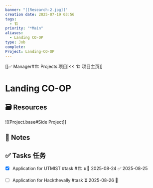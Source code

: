 ```yaml
---
banner: "[[Research-2.jpg]]"
creation date: 2025-07-19 03:56
tags:
  - 🏗️
priority: "*Main"
aliases:
  - Landing CO-OP
type: Job
complete:
Project: Landing-CO-OP
---
```

[[✅ Manager#🏗️ Projects 项目|<< 🏗️ 项目主页]]
# Landing CO-OP

## 🗃️ Resources 

![[Project.base#Side Project]]
## 📒 Notes 


## ✅  Tasks 任务
- [x] Application for UTMIST #task #🏗️ ⏫ 📅 2025-08-24 ✅ 2025-08-25

- [ ] Application for Hackthevally #task ⏳ 2025-08-26 🔼 
